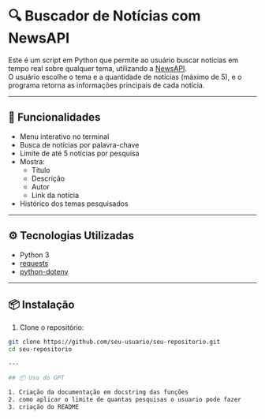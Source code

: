 # 🔍 Buscador de Notícias com NewsAPI

Este é um script em Python que permite ao usuário buscar notícias em tempo real sobre qualquer tema, utilizando a [NewsAPI](https://newsapi.org/).  
O usuário escolhe o tema e a quantidade de notícias (máximo de 5), e o programa retorna as informações principais de cada notícia.

---

## 📌 Funcionalidades

- Menu interativo no terminal
- Busca de notícias por palavra-chave
- Limite de até 5 notícias por pesquisa
- Mostra:
  - Título
  - Descrição
  - Autor
  - Link da notícia
- Histórico dos temas pesquisados

---

## ⚙️ Tecnologias Utilizadas

- Python 3
- [requests](https://pypi.org/project/requests/)
- [python-dotenv](https://pypi.org/project/python-dotenv/)

---

## 📦 Instalação

1. Clone o repositório:

```bash
git clone https://github.com/seu-usuario/seu-repositorio.git
cd seu-repositorio

---

## 📦 Uso do GPT

1. Criação da documentação em docstring das funções
2. como aplicar o limite de quantas pesquisas o usuario pode fazer
3. criação do README